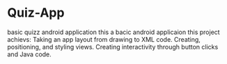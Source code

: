 # Quiz-App
basic quizz android application
this a bacic android applicaion
this project achievs:
Taking an app layout from drawing to XML code.
Creating, positioning, and styling views.
Creating interactivity through button clicks and Java code.
